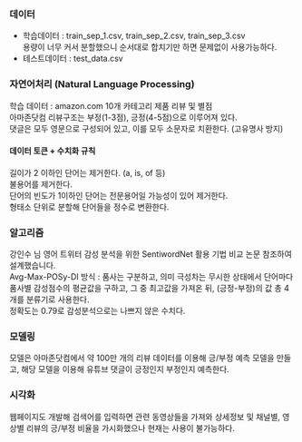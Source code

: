 ### 데이터
* 학습데이터 : train_sep_1.csv, train_sep_2.csv, train_sep_3.csv    
용량이 너무 커서 분할했으니 순서대로 합치기만 하면 문제없이 사용가능하다.    
* 테스트데이터 : test_data.csv    

### 자연어처리 (Natural Language Processing)    
학습 데이터 : amazon.com 10개 카테고리 제품 리뷰 및 별점    
아마존닷컴 리뷰구조는 부정(1-3점), 긍정(4-5점)으로 이루어져 있다.    
댓글은 모두 영문으로 구성되어 있고, 이를 모두 소문자로 치환한다. (고유명사 방지)    

#### 데이터 토큰 + 수치화 규칙    
길이가 2 이하인 단어는 제거한다. (a, is, of 등)    
불용어를 제거한다.    
단어의 빈도가 1이하인 단어는 전문용어일 가능성이 있어 제거한다.    
형태소 단위로 분할해 단어들을 정수로 변환한다.    

### 알고리즘    
강인수 님 영어 트위터 감성 분석을 위한 SentiwordNet 활용 기법 비교 논문 참조하여 설계했습니다.    
Avg-Max-POSy-DI 방식 : 품사는 구분하고, 의미 극성차는 무시한 상태에서 단어마다 품사별 감성점수의 평균값을 구하고,
그 중 최고값을 가져온 뒤, (긍정-부정)의 값 총 4개를 분류기로 사용한다.    
정확도는 0.79로 감성분석으로는 나쁘지 않은 수치다.

### 모델링
모델은 아마존닷컴에서 약 100만 개의 리뷰 데이터를 이용해 긍/부정 예측 모델을 만들고,
해당 모델을 이용해 유튜브 댓글이 긍정인지 부정인지 예측한다.    

### 시각화    
웹페이지도 개발해 검색어를 입력하면 관련 동영상들을 가져와 상세정보 및 채널별, 영상별 리뷰의 긍/부정 비율을 가시화했으나
현재는 사용이 불가능하다.
